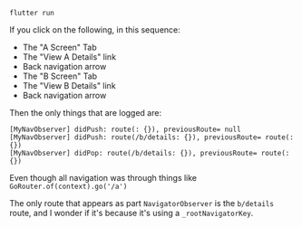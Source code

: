 `flutter run`

If you click on the following, in this sequence:

- The "A Screen" Tab
- The "View A Details" link
- Back navigation arrow
- The "B Screen" Tab
- The "View B Details" link
- Back navigation arrow

Then the only things that are logged are:

```
[MyNavObserver] didPush: route(: {}), previousRoute= null
[MyNavObserver] didPush: route(/b/details: {}), previousRoute= route(: {})
[MyNavObserver] didPop: route(/b/details: {}), previousRoute= route(: {})
```

Even though all navigation was through things like `GoRouter.of(context).go('/a')`

The only route that appears as part `NavigatorObserver` is the `b/details` route, and I wonder if it's because it's using a `_rootNavigatorKey`.
